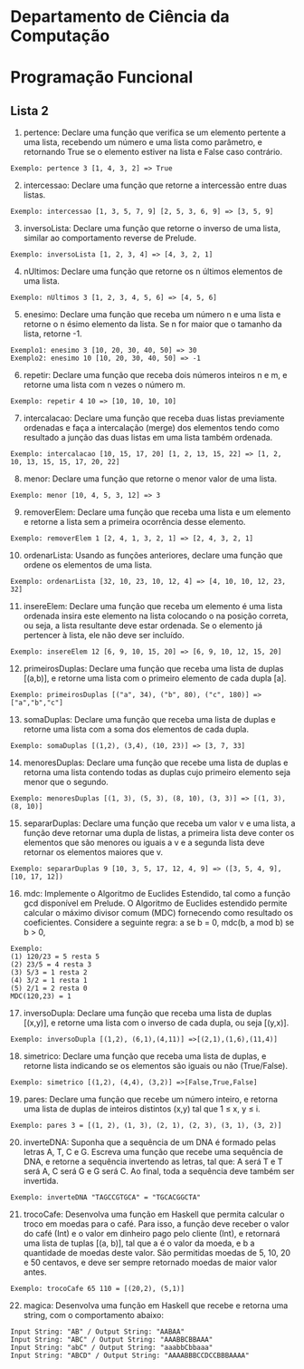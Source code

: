# Departamento de Ciência da Computação

# Programação Funcional

## Lista 2

1. pertence: Declare uma função que verifica se um elemento pertente a uma lista, recebendo um
número e uma lista como parâmetro, e retornando True se o elemento estiver na lista e False caso
contrário.

```
Exemplo: pertence 3 [1, 4, 3, 2] => True
```

2. intercessao: Declare uma função que retorne a intercessão entre duas listas.
    
```
Exemplo: intercessao [1, 3, 5, 7, 9] [2, 5, 3, 6, 9] => [3, 5, 9]
```

3. inversoLista: Declare uma função que retorne o inverso de uma lista, similar ao comportamento
reverse de Prelude.

```
Exemplo: inversoLista [1, 2, 3, 4] => [4, 3, 2, 1]
```

4. nUltimos: Declare uma função que retorne os n últimos elementos de uma lista.

```
Exemplo: nUltimos 3 [1, 2, 3, 4, 5, 6] => [4, 5, 6]
```

5. enesimo: Declare uma função que receba um número n e uma lista e retorne o n ésimo elemento da
lista. Se n for maior que o tamanho da lista, retorne -1.

```
Exemplo1: enesimo 3 [10, 20, 30, 40, 50] => 30
Exemplo2: enesimo 10 [10, 20, 30, 40, 50] => -1
```

6. repetir: Declare uma função que receba dois números inteiros n e m, e retorne uma lista com n vezes
o número m.
    
```
Exemplo: repetir 4 10 => [10, 10, 10, 10]
```

7. intercalacao: Declare uma função que receba duas listas previamente ordenadas e faça a intercalação
(merge) dos elementos tendo como resultado a junção das duas listas em uma lista também ordenada.

```
Exemplo: intercalacao [10, 15, 17, 20] [1, 2, 13, 15, 22] => [1, 2, 10, 13, 15, 15, 17, 20, 22]
```

8. menor: Declare uma função que retorne o menor valor de uma lista.

```
Exemplo: menor [10, 4, 5, 3, 12] => 3
```

9. removerElem: Declare uma função que receba uma lista e um elemento e retorne a lista sem a
primeira ocorrência desse elemento.

```
Exemplo: removerElem 1 [2, 4, 1, 3, 2, 1] => [2, 4, 3, 2, 1]
```

10. ordenarLista: Usando as funções anteriores, declare uma função que ordene os elementos de uma
lista.

```
Exemplo: ordenarLista [32, 10, 23, 10, 12, 4] => [4, 10, 10, 12, 23, 32]
```

11. insereElem: Declare uma função que receba um elemento é uma lista ordenada insira este elemento
na lista colocando o na posição correta, ou seja, a lista resultante deve estar ordenada. Se o elemento
já pertencer à lista, ele não deve ser incluído.

```
Exemplo: insereElem 12 [6, 9, 10, 15, 20] => [6, 9, 10, 12, 15, 20]
```

12. primeirosDuplas: Declare uma função que receba uma lista de duplas [(a,b)], e retorne uma lista com
o primeiro elemento de cada dupla [a].

```
Exemplo: primeirosDuplas [("a", 34), ("b", 80), ("c", 180)] => ["a","b","c"]
```

13. somaDuplas: Declare uma função que receba uma lista de duplas e retorne uma lista com a soma dos elementos de cada dupla.

```
Exemplo: somaDuplas [(1,2), (3,4), (10, 23)] => [3, 7, 33]
```

14. menoresDuplas: Declare uma função que recebe uma lista de duplas e retorna uma lista contendo todas as duplas cujo primeiro elemento seja menor que o segundo.

```
Exemplo: menoresDuplas [(1, 3), (5, 3), (8, 10), (3, 3)] => [(1, 3), (8, 10)]
```

15. separarDuplas: Declare uma função que receba um valor v e uma lista, a função deve retornar uma dupla de listas, a primeira lista deve conter os elementos que são menores ou iguais a v e a segunda lista deve retornar os elementos maiores que v.

```
Exemplo: separarDuplas 9 [10, 3, 5, 17, 12, 4, 9] => ([3, 5, 4, 9], [10, 17, 12])
```

16. mdc: Implemente o Algoritmo de Euclides Estendido, tal como a função gcd disponível em Prelude. O Algoritmo de Euclides estendido permite calcular o máximo divisor comum (MDC) fornecendo como resultado os coeficientes.
Considere a seguinte regra:
a se b = 0,
mdc(b, a mod b) se b > 0,

```
Exemplo:
(1) 120/23 = 5 resta 5
(2) 23/5 = 4 resta 3
(3) 5/3 = 1 resta 2
(4) 3/2 = 1 resta 1
(5) 2/1 = 2 resta 0
MDC(120,23) = 1
```

17. inversoDupla: Declare uma função que receba uma lista de duplas [(x,y)], e retorne uma lista com o inverso de cada dupla, ou seja [(y,x)].

```
Exemplo: inversoDupla [(1,2), (6,1),(4,11)] =>[(2,1),(1,6),(11,4)]
```

18. simetrico: Declare uma função que receba uma lista de duplas, e retorne lista indicando se os elementos são iguais ou não (True/False).

```
Exemplo: simetrico [(1,2), (4,4), (3,2)] =>[False,True,False]
```

19. pares: Declare uma função que recebe um número inteiro, e retorna uma lista de duplas de inteiros distintos (x,y) tal que 1 ≤ x, y ≤ i.

```
Exemplo: pares 3 = [(1, 2), (1, 3), (2, 1), (2, 3), (3, 1), (3, 2)]
```

20. inverteDNA: Suponha que a sequência de um DNA é formado pelas letras A, T, C e G. Escreva uma função que recebe uma sequência de DNA, e retorne a sequência invertendo as letras, tal que: A será T e T será A, C será G e G será C. Ao final, toda a sequência deve também ser invertida.

```
Exemplo: inverteDNA "TAGCCGTGCA" = "TGCACGGCTA"
```

21. trocoCafe: Desenvolva uma função em Haskell que permita calcular o troco em moedas para o café. Para isso, a função deve receber o valor do café (Int) e o valor em dinheiro pago pelo cliente (Int), e retornará uma lista de tuplas [(a, b)], tal que a é o valor da moeda, e b a quantidade de moedas deste valor.
São permitidas moedas de 5, 10, 20 e 50 centavos, e deve ser sempre retornado moedas de maior valor antes.

```
Exemplo: trocoCafe 65 110 = [(20,2), (5,1)]
```

22. magica: Desenvolva uma função em Haskell que recebe e retorna uma string, com o comportamento abaixo:

```
Input String: "AB" / Output String: "AABAA"
Input String: "ABC" / Output String: "AAABBCBBAAA"
Input String: "abC" / Output String: "aaabbCbbaaa"
Input String: "ABCD" / Output String: "AAAABBBCCDCCBBBAAAA"
```






